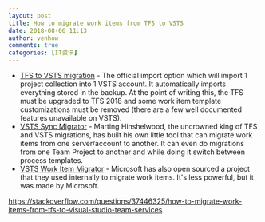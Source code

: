 ```yaml
---
layout: post
title: How to migrate work items from TFS to VSTS
date: 2018-08-06 11:13
author: venhow
comments: true
categories: [IT资讯]
---
```

<ul>
    <li><a href="https://docs.microsoft.com/en-us/vsts/articles/migration-import?view=vsts" rel="nofollow noreferrer">TFS to VSTS migration</a> - The official import option which will import 1 project collection into 1 VSTS account. It automatically imports everything stored in the backup. At the point of writing this, the TFS must be upgraded to TFS 2018 and some work item template customizations must be removed (there are a few well documented features unavailable on VSTS).</li>
    <li><a href="https://github.com/nkdAgility/vsts-sync-migration" rel="nofollow noreferrer">VSTS Sync Migrator</a> - Marting Hinshelwood, the uncrowned king of TFS and VSTS migrations, has built his own little tool that can migrate work items from one server/account to another. It can even do migrations from one Team Project to another and while doing it switch between process templates.</li>
    <li><a href="https://github.com/Microsoft/vsts-work-item-migrator" rel="nofollow noreferrer">VSTS Work Item Migrator</a> - Microsoft has also open sourced a project that they used internally to migrate work items. It's less powerful, but it was made by Microsoft.</li>
</ul>

https://stackoverflow.com/questions/37446325/how-to-migrate-work-items-from-tfs-to-visual-studio-team-services
